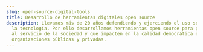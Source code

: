 ```yaml
---
slug: open-source-digital-tools
title: Desarrollo de herramientas digitales open source
description: Llevamos más de 20 años defendiendo y ejerciendo el uso social de
  la tecnología. Por ello desarrollamos herramientas open source para ponerlas
  al servicio de la sociedad y que impacten en la calidad democrática en
  organizaciones públicas y privadas.
---
```

